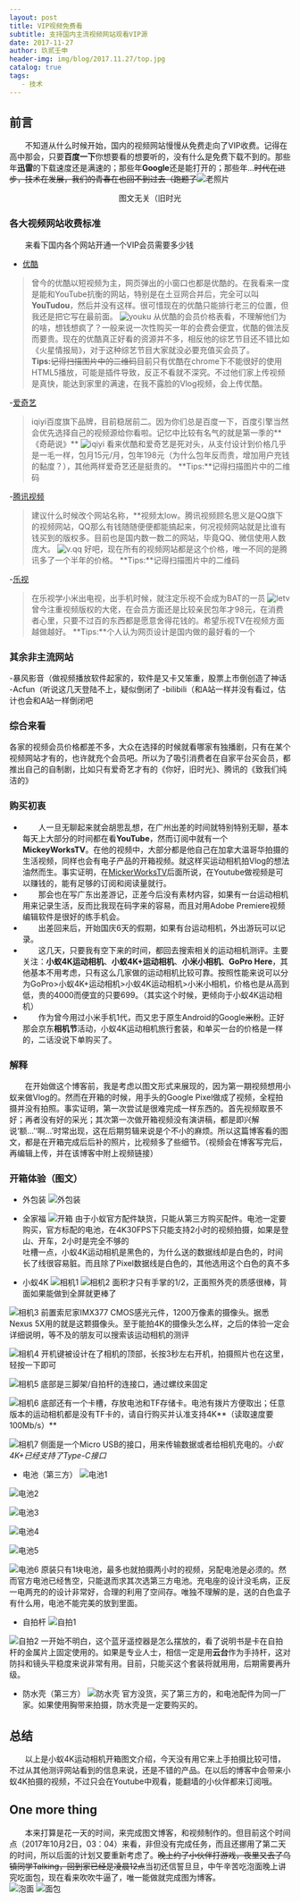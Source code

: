 ```yaml
---
layout: post
title: VIP视频免费看
subtitle: 支持国内主流视频网站观看VIP源
date: 2017-11-27
author: 玖贰壬申
header-img: img/blog/2017.11.27/top.jpg	                 
catalog: true 					                     
tags:
   - 技术
---
```


## 前言
&emsp;&emsp;不知道从什么时候开始，国内的视频网站慢慢从免费走向了VIP收费。记得在高中那会，只要**百度一下**你想要看的想要听的，没有什么是免费下载不到的。那些年**迅雷**的下载速度还是满速的；那些年**Google**还是能打开的；那些年...~~时代在进步，技术在发展，我们的青春在也回不到过去（跑题了~~![老照片](http://oww4kn1d0.bkt.clouddn.com/2017.11.27-1.jpg)<br><p style="text-align: center">图文无关（旧时光</p>


### 各大视频网站收费标准
&emsp;&emsp;来看下国内各个网站开通一个VIP会员需要多少钱
- [优酷](https://www.youku.com/)
>曾今的优酷以短视频为主，网页弹出的小窗口也都是优酷的。在我看来一度是能和YouTube抗衡的网站，特别是在土豆网合并后，完全可以叫**YouTudou**，然后并没有这样。很可惜现在的优酷只能排行老三的位置，但我还是把它写在最前面。
![youku](http://oww4kn1d0.bkt.clouddn.com/2017.11.27-2.jpg)
从优酷的会员价格表看，不理解他们为的啥，想钱想疯了？一般来说一次性购买一年的会费会便宜，优酷的做法反而要贵。现在的优酷真正好看的资源并不多，相反他的综艺节目还不错比如《火星情报局》，对于这种综艺节目大家就没必要充值买会员了。<br>
**Tips:**~~记得扫描图片中的二维码~~目前只有优酷在chrome下不能很好的使用HTML5播放，可能是插件导致，反正不看就不深究。不过他们家上传视频是真快，能达到家里的满速，在我不露脸的Vlog视频，会上传优酷。<br>

-[爱奇艺](http://www.iqiyi.com/)
>iqiyi百度旗下品牌，目前稳居前二。因为你们总是百度一下，百度引擎当然会优先选择自己的视频源给你看啦。记忆中比较有名气的就是第一季的**《奇葩说》**
![iqiyi](http://oww4kn1d0.bkt.clouddn.com/2017.11.27-3.jpg)
看来优酷和爱奇艺是死对头，从支付设计到价格几乎是一毛一样，包月15元/月，包年198元（为什么包年反而贵，增加用户充钱的黏度？），其他两样爱奇艺还是挺贵的。
**Tips:**记得扫描图片中的二维码<br>

-[腾讯视频](https://v.qq.com/)
>建议什么时候改个网站名称，**视频太low。腾讯视频顾名思义是QQ旗下的视频网站，QQ那么有钱随随便便都能搞起来，何况视频网站就是比谁有钱买到的版权多。目前也是国内数一数二的网站，毕竟QQ、微信使用人数庞大。
![v.qq](http://oww4kn1d0.bkt.clouddn.com/2017.11.27-4.jpg)
好吧，现在所有的视频网站都是这个价格，唯一不同的是腾讯多了一个半年的价格。
**Tips:**记得扫描图片中的二维码<br>

-[乐视](http://tv.le.com/)
>在乐视学小米出电视，出手机时候，就注定乐视不会成为BAT的一员
![letv](http://oww4kn1d0.bkt.clouddn.com/2017.11.27-5.jpg)
曾今注重视频版权的大佬，在会员方面还是比较亲民包年才98元，在消费者心里，只要不过百的东西都是愿意舍得花钱的。希望乐视TV在视频方面越做越好。
**Tips:**个人认为网页设计是国内做的最好看的一个<br>

### 其余非主流网站
-暴风影音（做视频播放软件起家的，软件是又卡又笨重，股票上市倒创造了神话<br>
-Acfun（听说这几天登陆不上，疑似倒闭了
-bilibili（和A站一样并没有看过，估计也会和A站一样倒闭吧

### 综合来看
各家的视频会员价格都差不多，大众在选择的时候就看哪家有独播剧，只有在某个视频网站才有的，也许就充个会员吧。所以为了吸引消费者在自家平台买会员，都推出自己的自制剧，比如只有爱奇艺才有的《你好，旧时光》、腾讯的《致我们纯洁的》




### 购买初衷
- &emsp;&emsp;人一旦无聊起来就会胡思乱想，在广州出差的时间就特别特别无聊，基本每天上大部分的时间都在看**YouTube**，然而订阅中就有一个**MickeyWorksTV**。在他的视频中，大部分都是他自己在加拿大温哥华拍摄的生活视频，同样也会有电子产品的开箱视频。就这样买运动相机拍Vlog的想法油然而生。事实证明，在[MickerWorksTV](https://www.youtube.com/watch?v=fDdX_pR2wbU)后面所说，在Youtube做视频是可以赚钱的，能有足够的订阅和阅读量就行。
- &emsp;&emsp;那会也在写广东出差游记，正差今后没有素材内容，如果有一台运动相机用来记录生活，反而比我现在码字来的容易，而且对用Adobe Premiere视频编辑软件是很好的练手机会。
- &emsp;&emsp;出差回来后，开始国庆6天的假期，如果有台运动相机，外出游玩可以记录。
- &emsp;&emsp;这几天，只要我有空下来的时间，都回去搜索相关的运动相机测评。主要关注：**小蚁4K运动相机**、**小蚁4K+运动相机**、**小米小相机**、**GoPro Here**，其他基本不用考虑，只有这么几家做的运动相机比较可靠。按照性能来说可以分为GoPro>小蚁4K+运动相机>小蚁4K运动相机>小米小相机，价格也是从高到低，贵的4000而便宜的只要699。（其实这个时候，更倾向于小蚁4K运动相机）
- &emsp;&emsp;作为曾今用过小米手机1代，而又忠于原生Android的Google~~米~~粉。正好那会京东**相机节**活动，小蚁4K运动相机旅行套装，和单买一台的价格是一样的，二话没说下单购买了。



### 解释
&emsp;&emsp;在开始做这个博客前，我是考虑以图文形式来展现的，因为第一期视频想用小蚁来做Vlog的。然而在开箱的时候，用手头的Google Pixel做成了视频，全程拍摄并没有拍照。事实证明，第一次尝试是很难完成一样东西的。首先视频取景不好；再者没有好的采光；其次第一次做开箱视频没有演讲稿，都是即兴解说‘额...’‘啊...’时常出现，这在后期剪辑来说是个不小的麻烦。所以这篇博客看的图文，都是在开箱完成后后补的照片，比视频多了些细节。（视频会在博客写完后，再编辑上传，并在该博客中附上视频链接）


### 开箱体验（图文）
- 外包装
![外包装](http://oww4kn1d0.bkt.clouddn.com/2017.10.01-1.jpg)<br>

- 全家福
![开箱](http://oww4kn1d0.bkt.clouddn.com/2017.10.01-2.png)
由于小蚁官方配件缺货，只能从第三方购买配件。电池一定要购买，官方标配的电池，在4K30FPS下只能支持2小时的视频拍摄，如果是登山、开车，2小时是完全不够的<br>
吐槽一点，小蚁4K运动相机是黑色的，为什么送的数据线却是白色的，时间长了线很容易脏。而且除了Pixel数据线是白色的，其他选用这个白色的真不多<br>


- 小蚁4K
![相机1](http://oww4kn1d0.bkt.clouddn.com/2017.10.01-3.png)
![相机2](http://oww4kn1d0.bkt.clouddn.com/2017.10.01-4.png)
面积才只有手掌的1/2，正面照外壳的质感很棒，背面如果能做到全屏就更棒了<br>


![相机3](http://oww4kn1d0.bkt.clouddn.com/2017.10.01-5.png)
前置索尼家IMX377 CMOS感光元件，1200万像素的摄像头。据悉Nexus 5X用的就是这颗摄像头。至于能拍4K的摄像头怎么样，之后的体验一定会详细说明，等不及的朋友可以搜索该运动相机的测评<br>

![相机4](http://oww4kn1d0.bkt.clouddn.com/2017.10.01-6.png)
开机键被设计在了相机的顶部，长按3秒左右开机，拍摄照片也在这里，轻按一下即可<br>

![相机5](http://oww4kn1d0.bkt.clouddn.com/2017.10.01-7.png)
底部是三脚架/自拍杆的连接口，通过螺纹来固定<br>

![相机6](http://oww4kn1d0.bkt.clouddn.com/2017.10.01-8.png)
底部还有一个卡槽，存放电池和TF存储卡。电池有拨片方便取出；任意版本的运动相机都是没有TF卡的，请自行购买并认准支持4K**（读取速度要100Mb/s）**<br>

![相机7](http://oww4kn1d0.bkt.clouddn.com/2017.10.01-9.png)
侧面是一个Micro USB的接口，用来传输数据或者给相机充电的。*小蚁4K+已经支持了Type-C接口*<br>


- 电池（第三方）
![电池1](http://oww4kn1d0.bkt.clouddn.com/2017.10.01-10.png)

![电池2](http://oww4kn1d0.bkt.clouddn.com/2017.10.01-11.png)

![电池3](http://oww4kn1d0.bkt.clouddn.com/2017.10.01-12.png)

![电池4](http://oww4kn1d0.bkt.clouddn.com/2017.10.01-13.png)

![电池5](http://oww4kn1d0.bkt.clouddn.com/2017.10.01-14.png)

![电池6](http://oww4kn1d0.bkt.clouddn.com/2017.10.01-15.png)
原装只有1块电池，最多也就拍摄两小时的视频，另配电池是必须的。然而官方电池已经售空，只能退而求其次选第三方电池。充电座的设计没毛病，正反一电两充的的设计非常好，合理的利用了空间存。唯独不理解的是，送的白色盒子有什么用，电池不能完美的放到里面。<br>


- 自拍杆
![自拍1](http://oww4kn1d0.bkt.clouddn.com/2017.10.01-16.png)

![自拍2](http://oww4kn1d0.bkt.clouddn.com/2017.10.01-17.png)
一开始不明白，这个蓝牙遥控器是怎么摆放的，看了说明书是卡在自拍杆的金属片上固定使用的。如果是专业人士，相信一定是用**云台**作为手持杆，这对防抖和镜头平稳度来说非常有用。目前，只能买这个套装将就用用，后期需要再升级。<br>

- 防水壳（第三方）
![防水壳](http://oww4kn1d0.bkt.clouddn.com/2017.10.01-18.jpg)
官方没货，买了第三方的，和电池配件为同一厂家。如果使用胸带来拍摄，防水壳是一定要购买的。<br>


## 总结
&emsp;&emsp;以上是小蚁4K运动相机开箱图文介绍，今天没有用它来上手拍摄比较可惜，不过从其他测评网站看到的信息来说，还是不错的产品。在以后的博客中会带来小蚁4K拍摄的视频，不过只会在Youtube中观看，能翻墙的小伙伴都来订阅哦。


## One more thing
&emsp;&emsp;本来打算是花一天的时间，来完成图文博客，和视频制作的。但目前这个时间点（2017年10月2日，03：04）来看，非但没有完成任务，而且还挪用了第二天的时间，所以后面的计划又要重新考虑了。~~晚上约了小伙伴打游戏，夜里又去了乌镇同学Talking，回到家已经是凌晨12点~~当初还信誓旦旦，中午辛苦吃泡面晚上讲究吃面包，现在看来吹吹牛逼了，唯一能做就完成图为博客。<br>
![泡面](http://oww4kn1d0.bkt.clouddn.com/2017.10.01-19.jpg)
![面包](http://oww4kn1d0.bkt.clouddn.com/2017.10.01-20.jpg)




